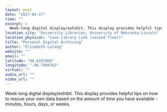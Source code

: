 ```yaml
---
layout: post
date: "2017-04-17"
time: ""
excerpt: >
  Week-long digital display/exhibit. This display provides helpful tips on how to rescue your own data based on the amount of time you have ...
location_city: "University Libraries, University of Nebraska-Lincoln"
location_physical: "Love Library Link (second floor)"
title: "Personal Digital Archiving"
author: "Elizabeth Lorang"
website: ""
email: ""
latitude: "40.8201966"
longitude: "-96.7004763"
virtual: ""
audio_url: ""
video_url: ""
---
```


Week-long digital display/exhibit. This display provides helpful tips on how to rescue your own data based on the amount of time you have available - minutes, hours, days, or weeks.

